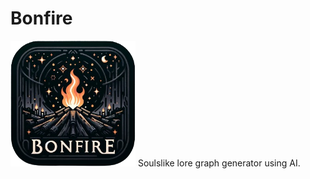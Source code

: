 # Bonfire
<img src="https://github.com/chippolot/bonfire/blob/main/docs/assets/bonfire_logo.png" width="200">
Soulslike lore graph generator using AI.
